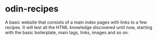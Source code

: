 # odin-recipes

A basic website that consists of a main index pages with links to a few recipes.
It will test all the HTML knowledge discovered until now, starting with the basic boilerplate, main tags, links, images and so on.